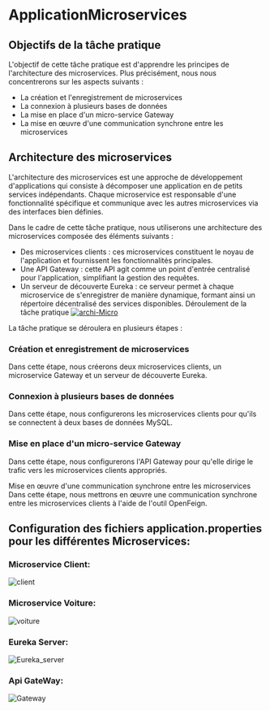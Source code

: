 # ApplicationMicroservices
## Objectifs de la tâche pratique

L'objectif de cette tâche pratique est d'apprendre les principes de l'architecture des microservices. Plus précisément, nous nous concentrerons sur les aspects suivants :

- La création et l'enregistrement de microservices
- La connexion à plusieurs bases de données
- La mise en place d'un micro-service Gateway
- La mise en œuvre d'une communication synchrone entre les microservices

## Architecture des microservices

L'architecture des microservices est une approche de développement d'applications qui consiste à décomposer une application en de petits services indépendants. Chaque microservice est responsable d'une fonctionnalité spécifique et communique avec les autres microservices via des interfaces bien définies.

Dans le cadre de cette tâche pratique, nous utiliserons une architecture des microservices composée des éléments suivants :

- Des microservices clients : ces microservices constituent le noyau de l'application et fournissent les fonctionnalités principales.
- Une API Gateway : cette API agit comme un point d'entrée centralisé pour l'application, simplifiant la gestion des requêtes.
- Un serveur de découverte Eureka : ce serveur permet à chaque microservice de s'enregistrer de manière dynamique, formant ainsi un répertoire décentralisé des services disponibles.
Déroulement de la tâche pratique
[
![archi-Micro](https://github.com/ElmansouriAMINE/applicationMicroservices/assets/101812229/bbb3fe68-6264-477d-a7b6-7dfc2defad18)
](url)

La tâche pratique se déroulera en plusieurs étapes :

### Création et enregistrement de microservices
Dans cette étape, nous créerons deux microservices clients, un microservice Gateway et un serveur de découverte Eureka.

### Connexion à plusieurs bases de données
Dans cette étape, nous configurerons les microservices clients pour qu'ils se connectent à deux bases de données MySQL.

### Mise en place d'un micro-service Gateway
Dans cette étape, nous configurerons l'API Gateway pour qu'elle dirige le trafic vers les microservices clients appropriés.

Mise en œuvre d'une communication synchrone entre les microservices
Dans cette étape, nous mettrons en œuvre une communication synchrone entre les microservices clients à l'aide de l'outil OpenFeign.

## Configuration des fichiers application.properties pour les différentes Microservices:
### Microservice Client:
![client](https://github.com/ElmansouriAMINE/MOROCCO-MONUMENTS-LOCATION-IDENTIFYING/assets/101812229/c45a51c4-96c9-4528-bb0b-1053f1b0fd0b)

### Microservice Voiture:
![voiture](https://github.com/ElmansouriAMINE/MOROCCO-MONUMENTS-LOCATION-IDENTIFYING/assets/101812229/6e4cf374-e784-46cc-ac1e-c3718694f9ba)

### Eureka Server:
![Eureka_server](https://github.com/ElmansouriAMINE/MOROCCO-MONUMENTS-LOCATION-IDENTIFYING/assets/101812229/b140f070-8925-4a59-a7f2-6e917c8a7e38)

### Api GateWay:
![Gateway](https://github.com/ElmansouriAMINE/MOROCCO-MONUMENTS-LOCATION-IDENTIFYING/assets/101812229/b0956306-3672-4109-8d77-cbb6336f6201)





